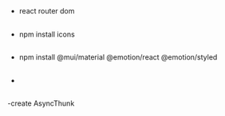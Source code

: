 ##

- react router dom
##

- npm install icons

##

- npm install @mui/material @emotion/react @emotion/styled

##

- 
##

-create AsyncThunk 